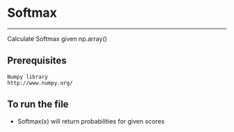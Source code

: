 # Softmax
---
Calculate Softmax given np.array()

## Prerequisites ##
```
Numpy library
http://www.numpy.org/

```

## To run the file ##
* Softmax(x) will return probabilities for given scores

